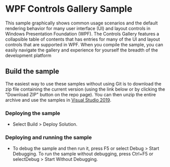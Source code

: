 # WPF Controls Gallery Sample
This sample graphically shows common usage scenarios and the default rendering behavior for many user interface (UI) and layout controls in Windows Presentation Foundation (WPF). The Controls Gallery features a collapsible table of contents that has entries for many of the UI and layout controls that are supported in WPF. When you compile the sample, you can easily navigate the gallery and experience for yourself the breadth of the development platform

## Build the sample
The easiest way to use these samples without using Git is to download the zip file containing the current version (using the link below or by clicking the "Download ZIP" button on the repo page). You can then unzip the entire archive and use the samples in [Visual Studio 2019](https://www.visualstudio.com/wpf-vs).

### Deploying the sample
- Select Build > Deploy Solution. 

### Deploying and running the sample
- To debug the sample and then run it, press F5 or select Debug >  Start Debugging. To run the sample without debugging, press Ctrl+F5 or selectDebug > Start Without Debugging. 

